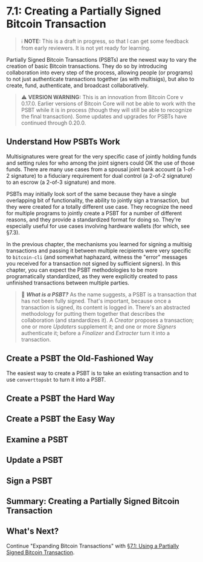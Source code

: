 # 7.1: Creating a Partially Signed Bitcoin Transaction

> :information_source: **NOTE:** This is a draft in progress, so that I can get some feedback from early reviewers. It is not yet ready for learning.

Partially Signed Bitcoin Transactions (PSBTs) are the newest way to vary the creation of basic Bitcoin transactions. They do so by introducing collaboration into every step of the process, allowing people (or programs) to not just authenticate transactions together (as with multisigs), but also to create, fund, authenticate, and broadcast collaboratively. 

> :warning: **VERSION WARNING:** This is an innovation from Bitcoin Core v 0.17.0. Earlier versions of Bitcoin Core will not be able to work with the PSBT while it is in process (though they will still be able to recognize the final transaction). Some updates and upgrades for PSBTs have continued through 0.20.0.

## Understand How PSBTs Work

Multisignatures were great for the very specific case of jointly holding funds and setting rules for who among the joint signers could OK the use of those funds. There are many use cases from a spousal joint bank account (a 1-of-2 signature) to a fiduciary requirement for dual control (a 2-of-2 signature) to an escrow (a 2-of-3 signature) and more. 

PSBTs may initially look sort of the same because they have a single overlapping bit of functionality, the ability to jointly sign a transaction, but they were created for a totally different use case. They recognize the need for multiple programs to jointly create a PSBT for a number of different reasons, and they provide a standardized format for doing so. They're especially useful for use cases involving hardware wallets (for which, see §7.3).

In the previous chapter, the mechanisms you learned for signing a multisig transactions and passing it between multiple recipients were very specific to `bitcoin-cli` (and somewhat haphazard, witness the "error" messages you received for a transaction not signed by sufficient signers). In this chapter, you can expect the PSBT methodologies to be more programatically standardized, as they were explicitly created to pass unfinished transactions between multiple parties.

> :book: ***What is a PSBT?*** As the name suggests, a PSBT is a transaction that has not been fully signed. That's important, because once a transaction is signed, its content is logged in. There's an abstracted methodology for putting them together that describes the collaboration (and standardizes it). A *Creator* proposes a transaction; one or more *Updaters* supplement it; and one or more *Signers* authenticate it; before a *Finalizer* and *Extracter* turn it into a transaction.

## Create a PSBT the Old-Fashioned Way

The easiest way to create a PSBT is to take an existing transaction and to use `converttopsbt` to turn it into a PSBT.


## Create a PSBT the Hard Way

## Create a PSBT the Easy Way

## Examine a PSBT

## Update a PSBT

## Sign a PSBT

## Summary: Creating a Partially Signed Bitcoin Transaction

## What's Next?

Continue "Expanding Bitcoin Transactions" with [§7.1: Using a Partially Signed Bitcoin Transaction](06_7_Using_a_Partially_Signed_Bitcoin_Transaction.md).
